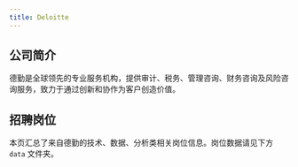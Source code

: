 ```yaml
---
title: Deloitte
---
```


## 公司简介
德勤是全球领先的专业服务机构，提供审计、税务、管理咨询、财务咨询及风险咨询服务，致力于通过创新和协作为客户创造价值。

## 招聘岗位
本页汇总了来自德勤的技术、数据、分析类相关岗位信息。岗位数据请见下方 `data` 文件夹。
